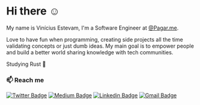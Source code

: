 # Hi there :relaxed:
My name is Vinícius Estevam, I'm a Software Engineer at [@Pagar.me](https://github.com/pagarme).

Love to have fun when programming, creating side projects all the time validating concepts or just dumb ideas.
My main goal is to empower people and build a better world sharing knowledge with tech communities.

Studying Rust :crab:

### :mailbox: Reach me	
[![Twitter Badge](https://img.shields.io/badge/Twitter-1DA1F2?style=flat-square&logo=twitter&logoColor=white&link=https://twitter.com/viniciusestev1)](https://twitter.com/viniseeus)
[![Medium Badge](https://img.shields.io/badge/Medium-12100E?style=flat-square&logo=medium&logoColor=white&link=https://viniciusestevam.medium.com/)](https://viniciusestevam.medium.com/)
[![Linkedin Badge](https://img.shields.io/badge/-LinkedIn-blue?style=flat-square&logo=Linkedin&logoColor=white&link=https://www.linkedin.com/in/vinicius-estevam1/)](https://www.linkedin.com/in/vinicius-estevam1/)
[![Gmail Badge](https://img.shields.io/badge/-Gmail-c14438?style=flat-square&logo=Gmail&logoColor=white&link=mailto:estevamvinicius31@gmail.com)](mailto:estevamvinicius31@gmail.com)
